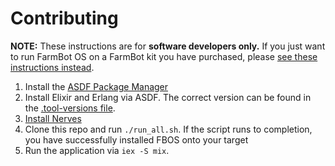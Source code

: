 # Contributing

**NOTE:** These instructions are for **software developers only.** If you just want to run FarmBot OS on a FarmBot kit you have purchased, please [see these instructions instead](https://software.farm.bot/v14/FarmBot-OS/farmbot-os.html).

1. Install the [ASDF Package Manager](https://asdf-vm.com/)
2. Install Elixir and Erlang via ASDF. The correct version can be found in the [.tool-versions file](https://github.com/FarmBot/farmbot_os/blob/staging/.tool-versions).
3. [Install Nerves](https://hexdocs.pm/nerves/installation.html#content)
4. Clone this repo and run `./run_all.sh`. If the script runs to completion, you have successfully installed FBOS onto your target
5. Run the application via `iex -S mix`.
